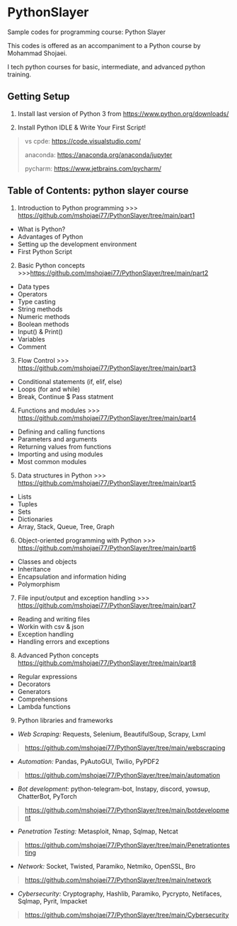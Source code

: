 # PythonSlayer
Sample codes for programming course: Python Slayer

This codes is offered as an accompaniment to a Python course by Mohammad Shojaei.

I tech python courses for basic, intermediate, and advanced python training.

Getting Setup
-------------

1) Install last version of Python 3 from https://www.python.org/downloads/

2) Install Python IDLE & Write Your First Script! 
> vs cpde: https://code.visualstudio.com/
> 
> anaconda: https://anaconda.org/anaconda/jupyter
> 
> pycharm: https://www.jetbrains.com/pycharm/


Table of Contents: python slayer course
-------------
1. Introduction to Python programming >>> https://github.com/mshojaei77/PythonSlayer/tree/main/part1
- What is Python?
- Advantages of Python
- Setting up the development environment
- First Python Script 

2. Basic Python concepts >>>https://github.com/mshojaei77/PythonSlayer/tree/main/part2
- Data types 
- Operators
- Type casting
- String methods
- Numeric methods
- Boolean methods
- Input() & Print()
- Variables
- Comment

3. Flow Control >>> https://github.com/mshojaei77/PythonSlayer/tree/main/part3
- Conditional statements (if, elif, else)
- Loops (for and while)
- Break, Continue $ Pass statment

4. Functions and modules >>> https://github.com/mshojaei77/PythonSlayer/tree/main/part4
- Defining and calling functions
- Parameters and arguments
- Returning values from functions
- Importing and using modules
- Most common modules

5. Data structures in Python >>> https://github.com/mshojaei77/PythonSlayer/tree/main/part5
- Lists
- Tuples
- Sets
- Dictionaries
- Array, Stack, Queue, Tree, Graph

6. Object-oriented programming with Python >>> https://github.com/mshojaei77/PythonSlayer/tree/main/part6
- Classes and objects
- Inheritance
- Encapsulation and information hiding
- Polymorphism

7. File input/output and exception handling >>> https://github.com/mshojaei77/PythonSlayer/tree/main/part7
- Reading and writing files
- Workin with csv & json
- Exception handling
- Handling errors and exceptions

8. Advanced Python concepts https://github.com/mshojaei77/PythonSlayer/tree/main/part8
- Regular expressions
- Decorators
- Generators
- Comprehensions
- Lambda functions

9. Python libraries and frameworks 
- *Web Scraping:* Requests, Selenium, BeautifulSoup, Scrapy, Lxml 
> https://github.com/mshojaei77/PythonSlayer/tree/main/webscraping
- *Automation:* Pandas, PyAutoGUI, Twilio, PyPDF2 
> https://github.com/mshojaei77/PythonSlayer/tree/main/automation
- *Bot development:* python-telegram-bot, Instapy, discord, yowsup, ChatterBot, PyTorch 
> https://github.com/mshojaei77/PythonSlayer/tree/main/botdevelopment
- *Penetration Testing:* Metasploit, Nmap, Sqlmap, Netcat
> https://github.com/mshojaei77/PythonSlayer/tree/main/Penetrationtesting
- *Network:* Socket, Twisted, Paramiko, Netmiko, OpenSSL, Bro
> https://github.com/mshojaei77/PythonSlayer/tree/main/network
- *Cybersecurity:* Cryptography, Hashlib, Paramiko, Pycrypto, Netifaces, Sqlmap, Pyrit, Impacket
> https://github.com/mshojaei77/PythonSlayer/tree/main/Cybersecurity

